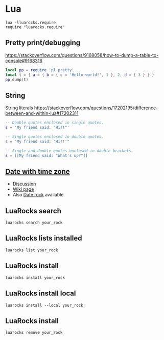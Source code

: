 # Lua

    lua -lluarocks.require
    require "luarocks.require"

## Pretty print/debugging

<https://stackoverflow.com/questions/9168058/how-to-dump-a-table-to-console#9168316>

```lua
local pp = require 'pl.pretty'
local t = { a = { b = { c = 'Hello world!', 1 }, 2, d = { 3 } } }
pp.dump(t)
```

## String

String literals
<https://stackoverflow.com/questions/17202195/difference-between-and-within-lua#17202311>

```lua
-- Double quotes enclosed in single quotes.
s = 'My friend said: "Hi!!"'

-- Single quotes enclosed in double quotes.
s = "My friend said: 'Hi!!'"

-- Single and double quotes enclosed in double brackets.
s = [[My friend said: "What's up?"]]
```

## [Date with time zone][]

* [Discussion](http://lua-users.org/lists/lua-l/2008-03/msg00050.html)
* [Wiki page][Date with time zone]
* Also [Date rock](http://luarocks.org/repositories/rocks/#date) available

[Date with time zone]: http://lua-users.org/wiki/TimeZone

## LuaRocks search

    luarocks search your_rock

## LuaRocks lists installed

    luarocks list your_rock

## LuaRocks install

    luarocks install your_rock

## LuaRocks install local

    luarocks install --local your_rock

## LuaRocks install

    luarocks remove your_rock
